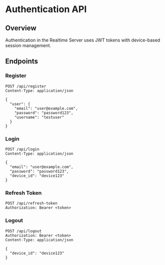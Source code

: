 # Authentication API

## Overview

Authentication in the Realtime Server uses JWT tokens with device-based session management.

## Endpoints

### Register

```http
POST /api/register
Content-Type: application/json

{
  "user": {
    "email": "user@example.com",
    "password": "password123",
    "username": "testuser"
  }
}
```

### Login

```http
POST /api/login
Content-Type: application/json

{
  "email": "user@example.com",
  "password": "password123",
  "device_id": "device123"
}
```

### Refresh Token

```http
POST /api/refresh-token
Authorization: Bearer <token>
```

### Logout

```http
POST /api/logout
Authorization: Bearer <token>
Content-Type: application/json

{
  "device_id": "device123"
}
```
